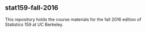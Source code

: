 ## stat159-fall-2016

This repository holds the course materials for the fall 2016 edition of Statistics 159 at UC Berkeley.
